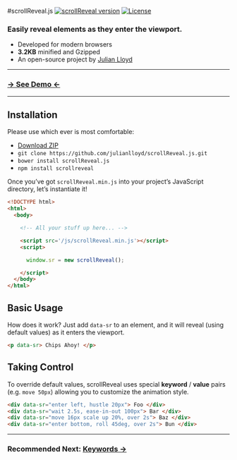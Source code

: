 #scrollReveal.js
[![scrollReveal version](http://img.shields.io/badge/scrollReveal.js-v2.3.2-brightgreen.svg)](http://scrollrevealjs.org) [![License](http://img.shields.io/badge/License-MIT-blue.svg)](http://opensource.org/licenses/MIT)

### Easily reveal elements as they enter the viewport.

 - Developed for modern browsers
 - **3.2KB** minified and Gzipped
 - An open-source project by [Julian Lloyd](https://twitter.com/julianlloyd)

***

### [→ See Demo ←](http://scrollrevealjs.org/)

***

Installation
------------

Please use which ever is most comfortable:

- [Download ZIP](https://github.com/julianlloyd/scrollReveal.js/archive/master.zip)
- `git clone https://github.com/julianlloyd/scrollReveal.js.git`
- `bower install scrollReveal.js`
- `npm install scrollreveal`

Once you’ve got `scrollReveal.min.js` into your project’s JavaScript directory, let’s instantiate it!

```html
<!DOCTYPE html>
<html>
  <body>

    <!-- All your stuff up here... -->

    <script src='/js/scrollReveal.min.js'></script>
    <script>

      window.sr = new scrollReveal();

    </script>
  </body>
</html>
```

Basic Usage
-----------

How does it work? Just add `data-sr` to an element, and it will reveal (using default values) as it enters the viewport.
```html
<p data-sr> Chips Ahoy! </p>
```

Taking Control
--------------

To override default values, scrollReveal uses special **keyword** / **value** pairs (e.g. `move 50px`) allowing you to customize the animation style.
```html
<div data-sr="enter left, hustle 20px"> Foo </div>
<div data-sr="wait 2.5s, ease-in-out 100px"> Bar </div>
<div data-sr="move 16px scale up 20%, over 2s"> Baz </div>
<div data-sr="enter bottom, roll 45deg, over 2s"> Bun </div>
```

***

### Recommended Next: [Keywords →](https://github.com/julianlloyd/scrollReveal.js/wiki/Keywords)
